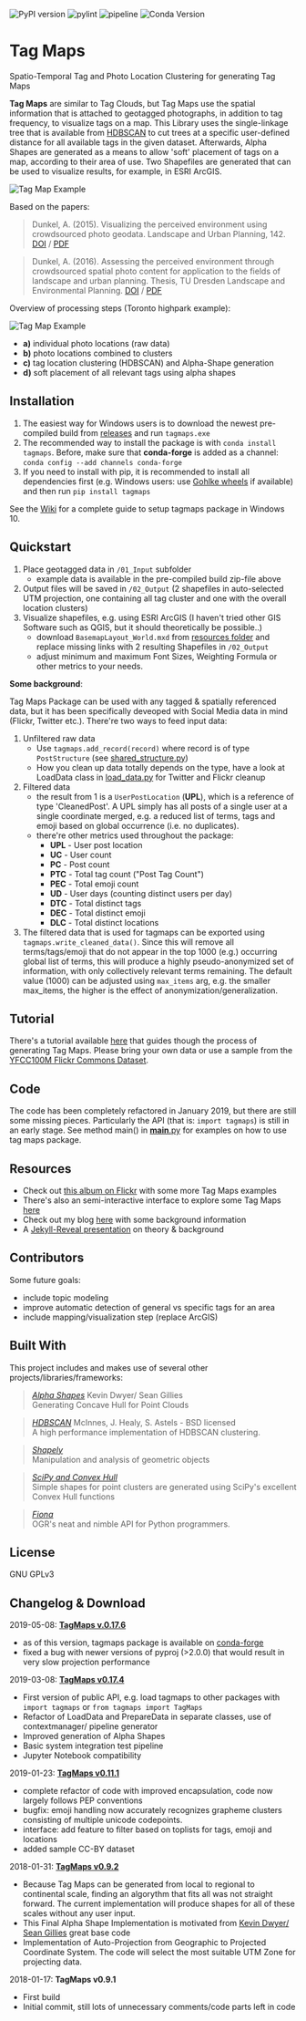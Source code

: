 ![PyPI version](https://ad.vgiscience.org/tagmaps/pypi.svg) ![pylint](https://ad.vgiscience.org/tagmaps/pylint.svg) ![pipeline](https://ad.vgiscience.org/tagmaps/pipeline.svg) ![Conda Version](https://img.shields.io/conda/vn/conda-forge/tagmaps.svg)

# Tag Maps

Spatio-Temporal Tag and Photo Location Clustering for generating Tag Maps

**Tag Maps** are similar to Tag Clouds, but Tag Maps use the spatial information that is attached to geotagged photographs, in addition to tag frequency, to visualize tags on a map.
This Library uses the single-linkage tree that is available from [HDBSCAN](https://github.com/scikit-learn-contrib/hdbscan) to cut trees at a specific user-defined distance for all available tags in the given dataset.
Afterwards, Alpha Shapes are generated as a means to allow 'soft' placement of tags on a map, according to their area of use. Two Shapefiles are generated that can be used to visualize results, for example, in ESRI ArcGIS.

![Tag Map Example](https://ad.vgiscience.org/tagmaps/img6.png?raw=true)

Based on the papers:

> Dunkel, A. (2015). Visualizing the perceived environment using crowdsourced photo geodata. Landscape and Urban Planning, 142. [DOI](http://doi.org/10.1016/j.landurbplan.2015.02.022) / [PDF](http://alexanderdunkel.com/AuthorManuscript_Visualizing%20the%20perceived%20environment.pdf)

> Dunkel, A. (2016). Assessing the perceived environment through crowdsourced spatial photo content for application to the fields of landscape and urban planning. Thesis, TU Dresden Landscape and Environmental Planning. [DOI](https://nbn-resolving.org/urn:nbn:de:bsz:14-qucosa-207927) / [PDF](http://alexanderdunkel.com/Dissertation_AlexanderDunkel.pdf)

Overview of processing steps (Toronto highpark example):

![Tag Map Example](https://ad.vgiscience.org/tagmaps/tagmaps_steps.png?raw=true)

* **a)** individual photo locations (raw data)
* **b)** photo locations combined to clusters
* **c)** tag location clustering (HDBSCAN) and Alpha-Shape generation
* **d)** soft placement of all relevant tags using alpha shapes

## Installation

1. The easiest way for Windows users is to download the newest pre-compiled build from [releases](../../releases) and run `tagmaps.exe`
2. The recommended way to install the package is with `conda install tagmaps`. Before, make sure that **conda-forge** is added as a channel: `conda config --add channels conda-forge`
3. If you need to install with pip, it is recommended to install all dependencies first (e.g. Windows users: use [Gohlke wheels](<https://www.lfd.uci.edu/~gohlke/pythonlibs/>) if available) and then run `pip install tagmaps`

See the [Wiki](https://github.com/Sieboldianus/TagMaps/wiki) for a complete guide to setup tagmaps package in Windows 10.

## Quickstart

1. Place geotagged data in `/01_Input` subfolder
   - example data is available in the pre-compiled build zip-file above
2. Output files will be saved in `/02_Output` (2 shapefiles in auto-selected UTM projection, one containing all tag cluster and one with the overall location clusters)
3. Visualize shapefiles, e.g. using ESRI ArcGIS (I haven't tried other GIS Software such as QGIS, but it should theoretically be possible..)
   - download `BasemapLayout_World.mxd` from [resources folder](/resources/BasemapLayout_World.mxd) and replace missing links with 2 resulting Shapefiles in `/02_Output`
   - adjust minimum and maximum Font Sizes, Weighting Formula or other metrics to your needs.

**Some background**:

Tag Maps Package can be used with any tagged & spatially referenced data, but it has been specifically deveoped with Social Media data in mind (Flickr, Twitter etc.).
There're two ways to feed input data:

1. Unfiltered raw data
   - Use `tagmaps.add_record(record)` where record is of type `PostStructure` (see [shared_structure.py](/classes/shared_structure.py))
   - How you clean up data totally depends on the type, have a look at LoadData class in [load_data.py](/classes/load_data.py) for Twitter and Flickr cleanup
2. Filtered data
   - the result from 1 is a `UserPostLocation` (**UPL**), which is a reference of type 'CleanedPost'. A UPL simply has all posts of a single user at a single coordinate merged,
     e.g. a reduced list of terms, tags and emoji based on global occurrence (i.e. no duplicates).
   - there're other metrics used throughout the package:
     - **UPL** - User post location
     - **UC** - User count
     - **PC** - Post count
     - **PTC** - Total tag count ("Post Tag Count")
     - **PEC** - Total emoji count
     - **UD** - User days (counting distinct users per day)
     - **DTC** - Total distinct tags
     - **DEC** - Total distinct emoji
     - **DLC** - Total distinct locations
3. The filtered data that is used for tagmaps can be exported using `tagmaps.write_cleaned_data()`.
   Since this will remove all terms/tags/emoji that do not appear in the top 1000 (e.g.) occurring global list of terms,
   this will produce a highly pseudo-anonymized set of information, with only collectively relevant terms remaining.
   The default value (1000) can be adjusted using `max_items` arg, e.g. the smaller max_items, the higher is the effect of anonymization/generalization.

## Tutorial

There's a tutorial available [here](https://ad.vgiscience.org/tagmaps_tutorial) that guides though the process of generating Tag Maps.
Please bring your own data or use a sample from the [YFCC100M Flickr Commons Dataset](https://multimediacommons.wordpress.com/yfcc100m-core-dataset/).

## Code

The code has been completely refactored in January 2019, but there are still some missing pieces.
Particularly the API (that is: `import tagmaps`) is still in an early stage. See method main() in [**main**.py](/tagmaps/__main__.py)
for examples on how to use tag maps package.

## Resources

- Check out [this album on Flickr](https://www.flickr.com/photos/64974314@N08/albums/72157628868173205) with some more Tag Maps examples
- There's also an semi-interactive interface to explore some Tag Maps [here](http://maps.alexanderdunkel.com/)
- Check out my blog [here](http://blog.alexanderdunkel.com/) with some background information
- A [Jekyll-Reveal presentation](https://ad.vgiscience.org/tagmaps_intro/) on theory & background

## Contributors

Some future goals:

- include topic modeling
- improve automatic detection of general vs specific tags for an area
- include mapping/visualization step (replace ArcGIS)

## Built With

This project includes and makes use of several other projects/libraries/frameworks:

> [_Alpha Shapes_](http://blog.thehumangeo.com/2014/05/12/drawing-boundaries-in-python/) Kevin Dwyer/ Sean Gillies  
> Generating Concave Hull for Point Clouds

> [_HDBSCAN_](https://github.com/scikit-learn-contrib/hdbscan) McInnes, J. Healy, S. Astels - BSD licensed  
> A high performance implementation of HDBSCAN clustering.

> [_Shapely_](https://github.com/Toblerity/Shapely)  
> Manipulation and analysis of geometric objects

> [_SciPy and Convex Hull_](https://docs.scipy.org/doc/scipy/reference/generated/scipy.spatial.ConvexHull.html#scipy.spatial.ConvexHull)  
> Simple shapes for point clusters are generated using SciPy's excellent Convex Hull functions

> [_Fiona_](https://github.com/Toblerity/Fiona)  
> OGR's neat and nimble API for Python programmers.

## License

GNU GPLv3

## Changelog & Download

2019-05-08: [**TagMaps v.0.17.6**](https://cloudstore.zih.tu-dresden.de/index.php/s/ahl8mKQVcXOGo8d/download)

- as of this version, tagmaps package is available on [conda-forge](<https://anaconda.org/conda-forge/tagmaps>)
- fixed a bug with newer versions of pyproj (>2.0.0) that would result in very slow projection performance

2019-03-08: [**TagMaps v0.17.4**](https://cloudstore.zih.tu-dresden.de/index.php/s/AcfL5ZkRhPas0O4/download)

- First version of public API, e.g. load tagmaps to other packages with `import tagmaps` or `from tagmaps import TagMaps`
- Refactor of LoadData and PrepareData in separate classes, use of contextmanager/ pipeline generator
- Improved generation of Alpha Shapes
- Basic system integration test pipeline
- Jupyter Notebook compatibility

2019-01-23: [**TagMaps v0.11.1**](https://cloudstore.zih.tu-dresden.de/index.php/s/QhKT3Pj9fk4H9ns/download)

- complete refactor of code with improved encapsulation, code now largely follows PEP conventions
- bugfix: emoji handling now accurately recognizes grapheme clusters consisting of multiple unicode codepoints.
- interface: add feature to filter based on toplists for tags, emoji and locations
- added sample CC-BY dataset

2018-01-31: [**TagMaps v0.9.2**](https://cloudstore.zih.tu-dresden.de/index.php/s/8EFfeJcpNCStQ9X/download)

- Because Tag Maps can be generated from local to regional to continental scale, finding an algorythm that fits all was not straight forward. The current implementation will produce shapes for all of these scales without any user input.
- This Final Alpha Shape Implementation is motivated from [Kevin Dwyer/ Sean Gillies](http://blog.thehumangeo.com/2014/05/12/drawing-boundaries-in-python/) great base code
- Implementation of Auto-Projection from Geographic to Projected Coordinate System. The code will select the most suitable UTM Zone for projecting data.

2018-01-17: **TagMaps v0.9.1**

- First build
- Initial commit, still lots of unnecessary comments/code parts left in code

[//]: # "Readme formatting based on https://gist.github.com/PurpleBooth/109311bb0361f32d87a2"
